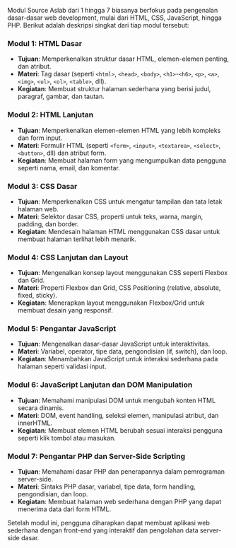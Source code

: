 Modul Source Aslab dari 1 hingga 7 biasanya berfokus pada pengenalan dasar-dasar web development, mulai dari HTML, CSS, JavaScript, hingga PHP. Berikut adalah deskripsi singkat dari tiap modul tersebut:

### Modul 1: HTML Dasar
- **Tujuan**: Memperkenalkan struktur dasar HTML, elemen-elemen penting, dan atribut.
- **Materi**: Tag dasar (seperti `<html>`, `<head>`, `<body>`, `<h1>`-`<h6>`, `<p>`, `<a>`, `<img>`, `<ul>`, `<ol>`, `<table>`, dll).
- **Kegiatan**: Membuat struktur halaman sederhana yang berisi judul, paragraf, gambar, dan tautan.

### Modul 2: HTML Lanjutan
- **Tujuan**: Memperkenalkan elemen-elemen HTML yang lebih kompleks dan form input.
- **Materi**: Formulir HTML (seperti `<form>`, `<input>`, `<textarea>`, `<select>`, `<button>`, dll) dan atribut form.
- **Kegiatan**: Membuat halaman form yang mengumpulkan data pengguna seperti nama, email, dan komentar.

### Modul 3: CSS Dasar
- **Tujuan**: Memperkenalkan CSS untuk mengatur tampilan dan tata letak halaman web.
- **Materi**: Selektor dasar CSS, properti untuk teks, warna, margin, padding, dan border.
- **Kegiatan**: Mendesain halaman HTML menggunakan CSS dasar untuk membuat halaman terlihat lebih menarik.

### Modul 4: CSS Lanjutan dan Layout
- **Tujuan**: Mengenalkan konsep layout menggunakan CSS seperti Flexbox dan Grid.
- **Materi**: Properti Flexbox dan Grid, CSS Positioning (relative, absolute, fixed, sticky).
- **Kegiatan**: Menerapkan layout menggunakan Flexbox/Grid untuk membuat desain yang responsif.

### Modul 5: Pengantar JavaScript
- **Tujuan**: Mengenalkan dasar-dasar JavaScript untuk interaktivitas.
- **Materi**: Variabel, operator, tipe data, pengondisian (if, switch), dan loop.
- **Kegiatan**: Menambahkan JavaScript untuk interaksi sederhana pada halaman seperti validasi input.

### Modul 6: JavaScript Lanjutan dan DOM Manipulation
- **Tujuan**: Memahami manipulasi DOM untuk mengubah konten HTML secara dinamis.
- **Materi**: DOM, event handling, seleksi elemen, manipulasi atribut, dan innerHTML.
- **Kegiatan**: Membuat elemen HTML berubah sesuai interaksi pengguna seperti klik tombol atau masukan.

### Modul 7: Pengantar PHP dan Server-Side Scripting
- **Tujuan**: Memahami dasar PHP dan penerapannya dalam pemrograman server-side.
- **Materi**: Sintaks PHP dasar, variabel, tipe data, form handling, pengondisian, dan loop.
- **Kegiatan**: Membuat halaman web sederhana dengan PHP yang dapat menerima data dari form HTML.

Setelah modul ini, pengguna diharapkan dapat membuat aplikasi web sederhana dengan front-end yang interaktif dan pengolahan data server-side dasar.
